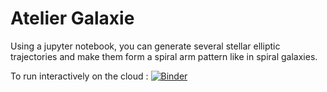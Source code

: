 # Atelier Galaxie

Using a jupyter notebook, you can generate several stellar elliptic trajectories and make them form a spiral arm pattern
like in spiral galaxies.

To run interactively on the cloud : [![Binder](https://mybinder.org/badge_logo.svg)](https://mybinder.org/v2/gh/dchapon/AtelierGalaxie/master?filepath=interactive_galaxy.ipynb)
